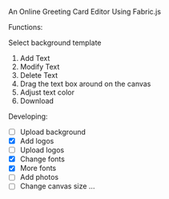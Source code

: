 An Online Greeting Card Editor Using Fabric.js

Functions:

Select background template
1. Add Text
2. Modify Text
3. Delete Text
4. Drag the text box around on the canvas
5. Adjust text color
6. Download


Developing:
- [ ] Upload background
- [x] Add logos
- [ ] Upload logos
- [x] Change fonts
- [x] More fonts
- [ ] Add photos
- [ ] Change canvas size
      ...
